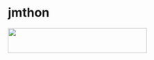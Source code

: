 # jmthon

<p align="left"><a href="https://heroku.com/deploy?template=https://github.com/matrix12/roz"> <img src="https://img.shields.io/badge/Deploy%20To%20Heroku-purple?style=for-the-badge&logo=heroku" width="320" height="58.45"/></a></p>
